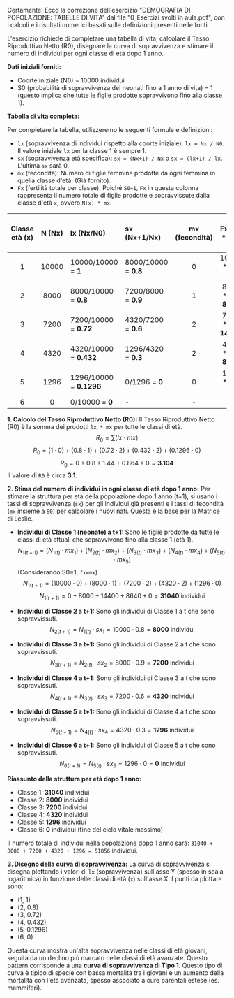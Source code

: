 Certamente! Ecco la correzione dell'esercizio "DEMOGRAFIA DI POPOLAZIONE: TABELLE DI VITA" dal file "0_Esercizi svolti in aula.pdf", con i calcoli e i risultati numerici basati sulle definizioni presenti nelle fonti.

L'esercizio richiede di completare una tabella di vita, calcolare il Tasso Riproduttivo Netto (R0), disegnare la curva di sopravvivenza e stimare il numero di individui per ogni classe di età dopo 1 anno.

**Dati iniziali forniti:**

- Coorte iniziale (N0) = 10000 individui
- S0 (probabilità di sopravvivenza dei neonati fino a 1 anno di vita) = 1 (questo implica che tutte le figlie prodotte sopravvivono fino alla classe 1).

**Tabella di vita completa:**

Per completare la tabella, utilizzeremo le seguenti formule e definizioni:

- `lx` (sopravvivenza di individui rispetto alla coorte iniziale): `lx = Nx / N0`. Il valore iniziale `lx` per la classe 1 è sempre 1.
- `sx` (sopravvivenza età specifica): `sx = (Nx+1) / Nx` o `sx = (lx+1) / lx`. L'ultima `sx` sarà 0.
- `mx` (fecondità): Numero di figlie femmine prodotte da ogni femmina in quella classe d'età. (Già fornito).
- `Fx` (fertilità totale per classe): Poiché `S0=1`, `Fx` in questa colonna rappresenta il numero totale di figlie prodotte e sopravvissute dalla classe d'età `x`, ovvero `N(x) * mx`.

|Classe età (x)|N (Nx)|lx (Nx/N0)|sx (Nx+1/Nx)|mx (fecondità)|Fx (Nx * mx)|lx * mx (per R0)|
|:-:|:-:|:--|:--|:-:|:-:|:--|
|1|10000|10000/10000 = **1**|8000/10000 = **0.8**|0|10000 * 0 = **0**|1 * 0 = **0**|
|2|8000|8000/10000 = **0.8**|7200/8000 = **0.9**|1|8000 * 1 = **8000**|0.8 * 1 = **0.8**|
|3|7200|7200/10000 = **0.72**|4320/7200 = **0.6**|2|7200 * 2 = **14400**|0.72 * 2 = **1.44**|
|4|4320|4320/10000 = **0.432**|1296/4320 = **0.3**|2|4320 * 2 = **8640**|0.432 * 2 = **0.864**|
|5|1296|1296/10000 = **0.1296**|0/1296 = **0**|0|1296 * 0 = **0**|0.1296 * 0 = **0**|
|6|0|0/10000 = **0**|-|-|-|-|

**1. Calcolo del Tasso Riproduttivo Netto (R0):** Il Tasso Riproduttivo Netto (R0) è la somma dei prodotti `lx * mx` per tutte le classi di età. $$ R_0 = \sum (lx \cdot mx) $$ $$ R_0 = (1 \cdot 0) + (0.8 \cdot 1) + (0.72 \cdot 2) + (0.432 \cdot 2) + (0.1296 \cdot 0) $$ $$ R_0 = 0 + 0.8 + 1.44 + 0.864 + 0 = \mathbf{3.104} $$ Il valore di `R0` è circa **3.1**.

**2. Stima del numero di individui in ogni classe di età dopo 1 anno:** Per stimare la struttura per età della popolazione dopo 1 anno (t+1), si usano i tassi di sopravvivenza (`sx`) per gli individui già presenti e i tassi di fecondità (`mx` insieme a `S0`) per calcolare i nuovi nati. Questa è la base per la Matrice di Leslie.

- **Individui di Classe 1 (neonate) a t+1:** Sono le figlie prodotte da tutte le classi di età attuali che sopravvivono fino alla classe 1 (età 1). $$ N_{1(t+1)} = (N_{1(t)} \cdot mx_1) + (N_{2(t)} \cdot mx_2) + (N_{3(t)} \cdot mx_3) + (N_{4(t)} \cdot mx_4) + (N_{5(t)} \cdot mx_5) $$ (Considerando S0=1, `fx=mx`) $$ N_{1(t+1)} = (10000 \cdot 0) + (8000 \cdot 1) + (7200 \cdot 2) + (4320 \cdot 2) + (1296 \cdot 0) $$ $$ N_{1(t+1)} = 0 + 8000 + 14400 + 8640 + 0 = \mathbf{31040 \text{ individui}} $$
    
- **Individui di Classe 2 a t+1:** Sono gli individui di Classe 1 a t che sono sopravvissuti. $$ N_{2(t+1)} = N_{1(t)} \cdot sx_1 = 10000 \cdot 0.8 = \mathbf{8000 \text{ individui}} $$
    
- **Individui di Classe 3 a t+1:** Sono gli individui di Classe 2 a t che sono sopravvissuti. $$ N_{3(t+1)} = N_{2(t)} \cdot sx_2 = 8000 \cdot 0.9 = \mathbf{7200 \text{ individui}} $$
    
- **Individui di Classe 4 a t+1:** Sono gli individui di Classe 3 a t che sono sopravvissuti. $$ N_{4(t+1)} = N_{3(t)} \cdot sx_3 = 7200 \cdot 0.6 = \mathbf{4320 \text{ individui}} $$
    
- **Individui di Classe 5 a t+1:** Sono gli individui di Classe 4 a t che sono sopravvissuti. $$ N_{5(t+1)} = N_{4(t)} \cdot sx_4 = 4320 \cdot 0.3 = \mathbf{1296 \text{ individui}} $$
    
- **Individui di Classe 6 a t+1:** Sono gli individui di Classe 5 a t che sono sopravvissuti. $$ N_{6(t+1)} = N_{5(t)} \cdot sx_5 = 1296 \cdot 0 = \mathbf{0 \text{ individui}} $$
    

**Riassunto della struttura per età dopo 1 anno:**

- Classe 1: **31040** individui
- Classe 2: **8000** individui
- Classe 3: **7200** individui
- Classe 4: **4320** individui
- Classe 5: **1296** individui
- Classe 6: **0** individui (fine del ciclo vitale massimo)

Il numero totale di individui nella popolazione dopo 1 anno sarà: `31040 + 8000 + 7200 + 4320 + 1296 = 51856` individui.

**3. Disegno della curva di sopravvivenza:** La curva di sopravvivenza si disegna plottando i valori di `lx` (sopravvivenza) sull'asse Y (spesso in scala logaritmica) in funzione delle classi di età (`x`) sull'asse X. I punti da plottare sono:

- (1, 1)
- (2, 0.8)
- (3, 0.72)
- (4, 0.432)
- (5, 0.1296)
- (6, 0)

Questa curva mostra un'alta sopravvivenza nelle classi di età giovani, seguita da un declino più marcato nelle classi di età avanzate. Questo pattern corrisponde a una **curva di sopravvivenza di Tipo 1**. Questo tipo di curva è tipico di specie con bassa mortalità tra i giovani e un aumento della mortalità con l'età avanzata, spesso associato a cure parentali estese (es. mammiferi).